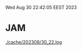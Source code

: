 Wed Aug 30 22:42:05 EEST 2023
# JAM
<a href='./cache/202308/30_22.log'>./cache/202308/30_22.log</a>
